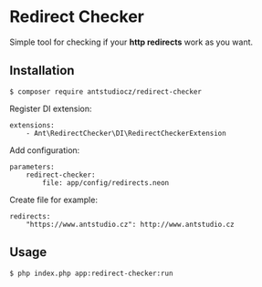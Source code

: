 # Redirect Checker
Simple tool for checking if your **http redirects** work as you want.

Installation
-
```
$ composer require antstudiocz/redirect-checker
```

Register DI extension:
```neon
extensions: 
    - Ant\RedirectChecker\DI\RedirectCheckerExtension
```

Add configuration:
```neon    
parameters: 
    redirect-checker:
        file: app/config/redirects.neon
```

Create file for example:
```neon
redirects:
    "https://www.antstudio.cz": http://www.antstudio.cz
```

Usage
-
```
$ php index.php app:redirect-checker:run
```

